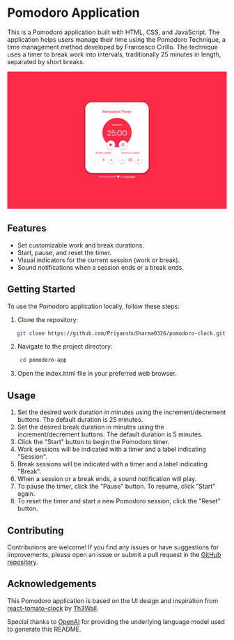 # Pomodoro Application

This is a Pomodoro application built with HTML, CSS, and JavaScript. The application helps users manage their time using the Pomodoro Technique, a time management method developed by Francesco Cirillo. The technique uses a timer to break work into intervals, traditionally 25 minutes in length, separated by short breaks.

![Design preview for Tic Tac Toe Game](./design/desktop-design.png)

## Features

- Set customizable work and break durations.
- Start, pause, and reset the timer.
- Visual indicators for the current session (work or break).
- Sound notifications when a session ends or a break ends.

## Getting Started

To use the Pomodoro application locally, follow these steps:

1. Clone the repository:

```bash
   git clone https://github.com/PriyanshuSharma0326/pomodoro-clock.git
```

2. Navigate to the project directory:

```bash
    cd pomodoro-app
```

3. Open the index.html file in your preferred web browser.

## Usage

1. Set the desired work duration in minutes using the increment/decrement buttons. The default duration is 25 minutes.
2. Set the desired break duration in minutes using the increment/decrement buttons. The default duration is 5 minutes.
3. Click the "Start" button to begin the Pomodoro timer.
4. Work sessions will be indicated with a timer and a label indicating "Session".
5. Break sessions will be indicated with a timer and a label indicating "Break".
6. When a session or a break ends, a sound notification will play.
7. To pause the timer, click the "Pause" button. To resume, click "Start" again.
8. To reset the timer and start a new Pomodoro session, click the "Reset" button.

## Contributing

Contributions are welcome! If you find any issues or have suggestions for improvements, please open an issue or submit a pull request in the [GitHub repository](https://github.com/PriyanshuSharma0326/pomodoro-clock).

## Acknowledgements

This Pomodoro application is based on the UI design and inspiration from [react-tomato-clock](https://react-tomato-clock.netlify.app/) by [Th3Wall](https://github.com/Th3Wall).

Special thanks to [OpenAI](https://openai.com/) for providing the underlying language model used to generate this README.
